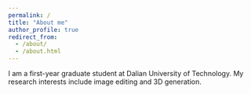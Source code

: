 ```yaml
---
permalink: /
title: "About me"
author_profile: true
redirect_from: 
  - /about/
  - /about.html
---
```


I am a first-year graduate student at Dalian University of Technology. My research interests include image editing and 3D generation.
